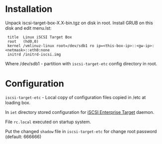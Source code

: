 # Installation #

Unpack iscsi-target-box-X.X-bin.tgz on disk in root.
Install GRUB on this disk and edit menu.lst:
```
 title  Linux iSCSI Target Box
 root   (hd0,0)
 kernel /vmlinuz-linux root=/dev/sdb1 ro ip=<this-box-ip>::<gw-ip>:<netmask>::eth0:none
 initrd /initrd-iscsi.img
```

Where /dev/sdb1 - partition with `iscsi-target-etc` config directory in root.

# Configuration #

`iscsi-target-etc` - Local copy of configuration files copied in /etc at loading box.

In `iet` directory stored configuration for [iSCSI Enterprise Target](http://iscsitarget.sourceforge.net/) daemon.

File `rc.local` executed on startup system.

Put the changed `shadow` file in `iscsi-target-etc` for change root password (default: 666666)